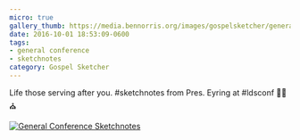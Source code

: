```yaml
---
micro: true
gallery_thumb: https://media.bennorris.org/images/gospelsketcher/general-conference/oct-2016/oct-16-3-eyring-01.jpg
date: 2016-10-01 18:53:09-0600
tags:
- general conference
- sketchnotes
category: Gospel Sketcher
---
```


Life those serving after you. #sketchnotes from Pres. Eyring at #ldsconf ✍🏼⛪️

[![General Conference Sketchnotes](https://media.bennorris.org/images/gospelsketcher/general-conference/oct-2016/oct-16-3-eyring-01.jpg)](https://media.bennorris.org/images/gospelsketcher/general-conference/oct-2016/oct-16-3-eyring-01.jpg)
